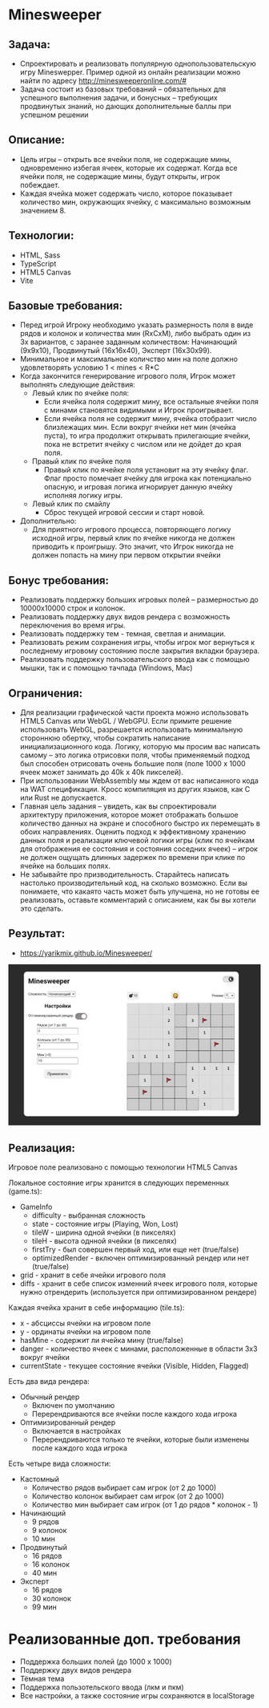 # Minesweeper

## Задача:

* Спроектировать и реализовать популярную однопользовательскую игру Mineswepper. Пример одной из онлайн реализации можно найти по адресу http://minesweeperonline.com/#
* Задача состоит из базовых требований – обязательных для успешного выполнения задачи, и бонусных – требующих продвинутых знаний, но дающих дополнительные баллы при успешном решении

## Описание:

* Цель игры – открыть все ячейки поля, не содержащие мины, одновременно избегая ячеек, которые их содержат. Когда все ячейки поля, не содержащие мины, будут открыты, игрок побеждает.
* Каждая ячейка может содержать число, которое показывает количество мин, окружающих ячейку, с максимально возможным значением 8.

## Технологии:

* HTML, Sass
* TypeScript
* HTML5 Canvas
* Vite

## Базовые требования:

* Перед игрой Игроку необходимо указать размерность поля в виде рядов и колонок и количества мин (RхCxM), либо выбрать один из 3х вариантов, с заранее заданным количеством: Начинающий (9x9x10), Продвинутый (16x16x40), Эксперт (16x30x99).
* Минимальное и максимальное количство мин на поле должно удовлетворять условию 1 < mines < R*C
* Когда закончится генерирование игрового поля, Игрок может выполнять следующие действия:
  * Левый клик по ячейке поля:
    * Если ячейка поля содержит мину, все остальные ячейки поля с минами становятся видимыми и Игрок проигрывает.
    * Если ячейка поля не содержит мину, ячейка отобразит число близлежащих мин. Если вокруг ячейки нет мин (ячейка пуста), то игра продолжит открывать прилегающие ячейки, пока не встретит ячейку с числом или не дойдет до края поля.
  * Правый клик по ячейке поля
    * Правый клик по ячейке поля установит на эту ячейку флаг. Флаг просто помечает ячейку для игрока как потенциально опасную, и игровая логика игнорирует данную ячейку исполняя логику игры.
  * Левый клик по смайлу
    * Сброс текущей игровой сессии и старт новой.
* Дополнительно:
  * Для приятного игрового процесса, повторяющего логику исходной игры, первый клик по ячейке никогда не должен приводить к проигрышу. Это значит, что Игрок никогда не должен попасть на мину при первом открытии ячейки


## Бонус требования:
* Реализовать поддержку больших игровых полей – размерностью до 10000х10000 строк и колонок.
* Реализовать поддержку двух видов рендера с возможность переключения во время игры.
* Реализовать поддержку тем - темная, светлая и анимации.
* Реализовать режим сохранения игры, чтобы игрок мог вернуться к последнему игровому состоянию после закрытия вкладки браузера.
* Реализовать поддержку пользовательского ввода как с помощью мышки, так и с помощью тачпада (Windows, Mac)

## Ограничения:
* Для реализации графической части проекта можно использовать HTML5 Canvas или WebGL / WebGPU. Если примите решение использовать WebGL, разрешается использовать минимальную стороннюю обертку, чтобы сократить написание инициализационного кода. Логику, которую мы просим вас написать самому – это логика отрисовки поля, чтобы применяемый подход был способен отрисовать очень большие поля (поле 1000 x 1000 ячеек может занимать до 40k x 40k пикселей).
* При использовании WebAssembly мы ждем от вас написанного кода на WAT спецификации. Кросс компиляция из других языков, как С или Rust не допускается.
* Главная цель задания – увидеть, как вы спроектировали архитектуру приложения, которое может отображать большое количество данных на экране и способного быстро их перемещать в обоих направлениях. Оценить подход к эффективному хранению данных поля и реализации ключевой логики игры (клик по ячейкам для отображения ее состояния и состояния соседних ячеек) – игрок не должен ощущать длинных задержек по времени при клике по ячейке на больших полях.
* Не забывайте про призводительность. Старайтесь написать настолько производительный код, на сколько возможно. Если вы понимаете, что какаято часть может быть улучшена, но не готовы ее реализовать, оставьте комментарий с описанием, как бы вы хотели это сделать.

## Результат:
* https://yarikmix.github.io/Minesweeper/

![](/screen.png)

## Реализация:

Игровое поле реализовано с помощью технологии HTML5 Canvas

Локальное состояние игры хранится в следующих переменных (game.ts):

* GameInfo
  * difficulty - выбранная сложность
  * state - состояние игры (Playing, Won, Lost)
  * tileW - ширина одной ячейки (в пикселях)
  * tileH - высота однной ячейки (в пикселях)
  * firstTry - был совершен первый ход, или еще нет (true/false)
  * optimizedRender - включен оптимизированный рендер или нет (true/false)
* grid - хранит в себе ячейки игрового поля
* diffs - хранит в себе список изменний ячеек игрового поля, которые нужно отрендерить (используется при оптимизированном рендере)

Каждая ячейка хранит в себе информацию (tile.ts):
* x - абсциссы ячейки на игровом поле
* y - ординаты ячейки на игровом поле
* hasMine - содержит ли ячейка мину (true/false)
* danger - количество ячеек с минами, расположенные в области 3x3 вокруг ячейки
* currentState - текущее состояние ячейки (Visible, Hidden, Flagged)

Есть два вида рендера:
* Обычный рендер
  * Включен по умолчанию
  * Перерендриваются все ячейки после каждого хода игрока
* Оптимизированный рендер
  * Включается в настройках
  * Перерендриваются только те ячейки, которые были изменены после каждого хода игрока 

Есть четыре вида сложности:
* Кастомный
  * Количество рядов выбирает сам игрок (от 2 до 1000)
  * Количество колонок выбирает сам игрок (от 2 до 1000)
  * Количество мин выбирает сам игрок (от 1 до рядов * колонок - 1)
* Начинающий
  * 9 рядов
  * 9 колонок
  * 10 мин
* Продвинутый
  * 16 рядов
  * 16 колонок
  * 40 мин
* Эксперт
  * 16 рядов
  * 30 колонок
  * 99 мин

# Реализованные доп. требования

* Поддержка больших полей (до 1000 x 1000)
* Поддержку двух видов рендера
* Тёмная тема
* Поддержка пользотельского ввода (лкм и пкм)
* Все настройки, а также состояние игры сохраняются в localStorage